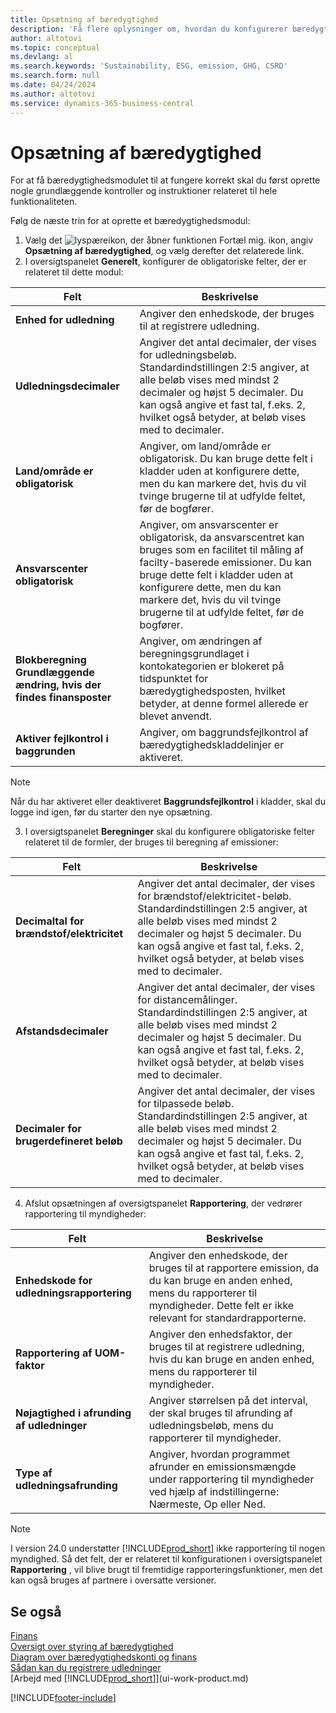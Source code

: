 ```yaml
---
title: Opsætning af bæredygtighed
description: 'Få flere oplysninger om, hvordan du konfigurerer bæredygtighedsfunktioner.'
author: altotovi
ms.topic: conceptual
ms.devlang: al
ms.search.keywords: 'Sustainability, ESG, emission, GHG, CSRD'
ms.search.form: null
ms.date: 04/24/2024
ms.author: altotovi
ms.service: dynamics-365-business-central
---
```


# <a name="sustainability-setup"></a>Opsætning af bæredygtighed

For at få bæredygtighedsmodulet til at fungere korrekt skal du først oprette nogle grundlæggende kontroller og instruktioner relateret til hele funktionaliteten.  

Følg de næste trin for at oprette et bæredygtighedsmodul:  

1. Vælg det ![lyspæreikon, der åbner funktionen Fortæl mig.](media/ui-search/search_small.png "Fortæl mig, hvad du vil foretage dig") ikon, angiv **Opsætning af bæredygtighed**, og vælg derefter det relaterede link.  
2. I oversigtspanelet **Generelt**, konfigurer de obligatoriske felter, der er relateret til dette modul:   

|  Felt  |  Beskrivelse  |  
|--------|--------------| 
| **Enhed for udledning** | Angiver den enhedskode, der bruges til at registrere udledning. |
| **Udledningsdecimaler** | Angiver det antal decimaler, der vises for udledningsbeløb. Standardindstillingen 2:5 angiver, at alle beløb vises med mindst 2 decimaler og højst 5 decimaler. Du kan også angive et fast tal, f.eks. 2, hvilket også betyder, at beløb vises med to decimaler. |
| **Land/område er obligatorisk** | Angiver, om land/område er obligatorisk. Du kan bruge dette felt i kladder uden at konfigurere dette, men du kan markere det, hvis du vil tvinge brugerne til at udfylde feltet, før de bogfører. |
| **Ansvarscenter obligatorisk** | Angiver, om ansvarscenter er obligatorisk, da ansvarscentret kan bruges som en facilitet til måling af facilty-baserede emissioner. Du kan bruge dette felt i kladder uden at konfigurere dette, men du kan markere det, hvis du vil tvinge brugerne til at udfylde feltet, før de bogfører. |
| **Blokberegning Grundlæggende ændring, hvis der findes finansposter** | Angiver, om ændringen af beregningsgrundlaget i kontokategorien er blokeret på tidspunktet for bæredygtighedsposten, hvilket betyder, at denne formel allerede er blevet anvendt. |
| **Aktiver fejlkontrol i baggrunden** | Angiver, om baggrundsfejlkontrol af bæredygtighedskladdelinjer er aktiveret. |

> [!NOTE]
> Når du har aktiveret eller deaktiveret **Baggrundsfejlkontrol** i kladder, skal du logge ind igen, før du starter den nye opsætning.
 

3.  I oversigtspanelet **Beregninger** skal du konfigurere obligatoriske felter relateret til de formler, der bruges til beregning af emissioner:  

|  Felt  |  Beskrivelse  |  
|--------|--------------| 
| **Decimaltal for brændstof/elektricitet** | Angiver det antal decimaler, der vises for brændstof/elektricitet-beløb. Standardindstillingen 2:5 angiver, at alle beløb vises med mindst 2 decimaler og højst 5 decimaler. Du kan også angive et fast tal, f.eks. 2, hvilket også betyder, at beløb vises med to decimaler. |
| **Afstandsdecimaler** | Angiver det antal decimaler, der vises for distancemålinger. Standardindstillingen 2:5 angiver, at alle beløb vises med mindst 2 decimaler og højst 5 decimaler. Du kan også angive et fast tal, f.eks. 2, hvilket også betyder, at beløb vises med to decimaler. |
| **Decimaler for brugerdefineret beløb** | Angiver det antal decimaler, der vises for tilpassede beløb. Standardindstillingen 2:5 angiver, at alle beløb vises med mindst 2 decimaler og højst 5 decimaler. Du kan også angive et fast tal, f.eks. 2, hvilket også betyder, at beløb vises med to decimaler. |

4.  Afslut opsætningen af oversigtspanelet **Rapportering**, der vedrører rapportering til myndigheder:   

|  Felt  |  Beskrivelse  |  
|--------|--------------| 
| **Enhedskode for udledningsrapportering** | Angiver den enhedskode, der bruges til at rapportere emission, da du kan bruge en anden enhed, mens du rapporterer til myndigheder. Dette felt er ikke relevant for standardrapporterne. |
| **Rapportering af UOM-faktor** | Angiver den enhedsfaktor, der bruges til at registrere udledning, hvis du kan bruge en anden enhed, mens du rapporterer til myndigheder. |
| **Nøjagtighed i afrunding af udledninger** | Angiver størrelsen på det interval, der skal bruges til afrunding af udledningsbeløb, mens du rapporterer til myndigheder. |
| **Type af udledningsafrunding** | Angiver, hvordan programmet afrunder en emissionsmængde under rapportering til myndigheder ved hjælp af indstillingerne: Nærmeste, Op eller Ned. |

>[!NOTE]
> I version 24.0 understøtter [!INCLUDE[prod_short](includes/prod_short.md)] ikke rapportering til nogen myndighed. Så det felt, der er relateret til konfigurationen i oversigtspanelet **Rapportering** , vil blive brugt til fremtidige rapporteringsfunktioner, men det kan også bruges af partnere i oversatte versioner.

## <a name="see-also"></a>Se også
[Finans](finance.md)  
[Oversigt over styring af bæredygtighed](finance-manage-sustainability.md)    
[Diagram over bæredygtighedskonti og finans](finance-sustainability-accounts-ledger.md)    
[Sådan kan du registrere udledninger](finance-sustainability-journal.md)  
[Arbejd med [!INCLUDE[prod_short](includes/prod_short.md)]](ui-work-product.md)  


[!INCLUDE[footer-include](includes/footer-banner.md)]
